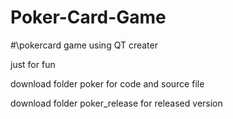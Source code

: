 # Poker-Card-Game

#\pokercard game using QT creater 

just for fun

download folder poker for code and source file 

download folder poker_release for released version
